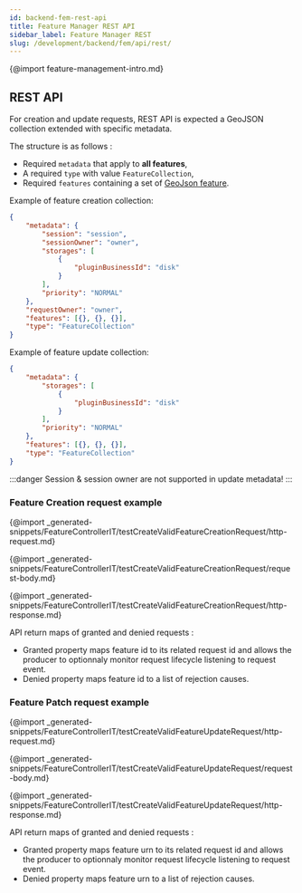 ```yaml
---
id: backend-fem-rest-api
title: Feature Manager REST API
sidebar_label: Feature Manager REST
slug: /development/backend/fem/api/rest/
---
```



{@import feature-management-intro.md}

## REST API

For creation and update requests, REST API is expected a GeoJSON collection extended with specific metadata.

The structure is as follows :

* Required `metadata` that apply to **all features**,
* A required `type` with value `FeatureCollection`,
* Required `features` containing a set of [GeoJson feature](#payloadppt).

Example of feature creation collection:

```json
{
    "metadata": {
        "session": "session",
        "sessionOwner": "owner",
        "storages": [
            {
                "pluginBusinessId": "disk"
            }
        ],
        "priority": "NORMAL"
    },
    "requestOwner": "owner",
    "features": [{}, {}, {}],
    "type": "FeatureCollection"
}
```

Example of feature update collection:

```json
{
    "metadata": {
        "storages": [
            {
                "pluginBusinessId": "disk"
            }
        ],
        "priority": "NORMAL"
    },
    "features": [{}, {}, {}],
    "type": "FeatureCollection"
}
```

:::danger
Session & session owner are not supported in update metadata!
:::

### Feature Creation request example

{@import _generated-snippets/FeatureControllerIT/testCreateValidFeatureCreationRequest/http-request.md}

{@import _generated-snippets/FeatureControllerIT/testCreateValidFeatureCreationRequest/request-body.md}

{@import _generated-snippets/FeatureControllerIT/testCreateValidFeatureCreationRequest/http-response.md}

API return maps of granted and denied requests :

* Granted property maps feature id to its related request id and allows the producer to optionnaly monitor request lifecycle listening to request event.
* Denied property maps feature id to a list of rejection causes.

### Feature Patch request example

{@import _generated-snippets/FeatureControllerIT/testCreateValidFeatureUpdateRequest/http-request.md}

{@import _generated-snippets/FeatureControllerIT/testCreateValidFeatureUpdateRequest/request-body.md}

{@import _generated-snippets/FeatureControllerIT/testCreateValidFeatureUpdateRequest/http-response.md}


API return maps of granted and denied requests :

* Granted property maps feature urn to its related request id and allows the producer to optionnaly monitor request lifecycle listening to request event.
* Denied property maps feature urn to a list of rejection causes.
